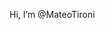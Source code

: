 Hi, I’m @MateoTironi

<!---
MateoTironi/MateoTironi is a ✨ special ✨ repository because its `README.md` (this file) appears on your GitHub profile.
You can click the Preview link to take a look at your changes.
--->
